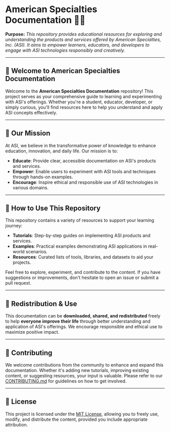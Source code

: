 # American Specialties Documentation 📘🚻

**Purpose:** _This repository provides educational resources for exploring and understanding the products and services offered by American Specialties, Inc. (ASI). It aims to empower learners, educators, and developers to engage with ASI technologies responsibly and creatively._

---

## 🌟 Welcome to American Specialties Documentation

Welcome to the **American Specialties Documentation** repository! This project serves as your comprehensive guide to learning and experimenting with ASI's offerings. Whether you're a student, educator, developer, or simply curious, you'll find resources here to help you understand and apply ASI concepts effectively.

---

## 🎯 Our Mission

At ASI, we believe in the transformative power of knowledge to enhance education, innovation, and daily life. Our mission is to:

- **Educate**: Provide clear, accessible documentation on ASI's products and services.
- **Empower**: Enable users to experiment with ASI tools and techniques through hands-on examples.
- **Encourage**: Inspire ethical and responsible use of ASI technologies in various domains.

---

## 🧭 How to Use This Repository

This repository contains a variety of resources to support your learning journey:

- **Tutorials**: Step-by-step guides on implementing ASI products and services.
- **Examples**: Practical examples demonstrating ASI applications in real-world scenarios.
- **Resources**: Curated lists of tools, libraries, and datasets to aid your projects.

Feel free to explore, experiment, and contribute to the content. If you have suggestions or improvements, don't hesitate to open an issue or submit a pull request.

---

## 🔄 Redistribution & Use

This documentation can be **downloaded, shared, and redistributed** freely to help **everyone improve their life** through better understanding and application of ASI's offerings. We encourage responsible and ethical use to maximize positive impact.

---

## 🤝 Contributing

We welcome contributions from the community to enhance and expand this documentation. Whether it's adding new tutorials, improving existing content, or suggesting resources, your input is valuable. Please refer to our [CONTRIBUTING.md](CONTRIBUTING.md) for guidelines on how to get involved.

---

## 📄 License

This project is licensed under the [MIT License](LICENSE), allowing you to freely use, modify, and distribute the content, provided you include appropriate attribution.
